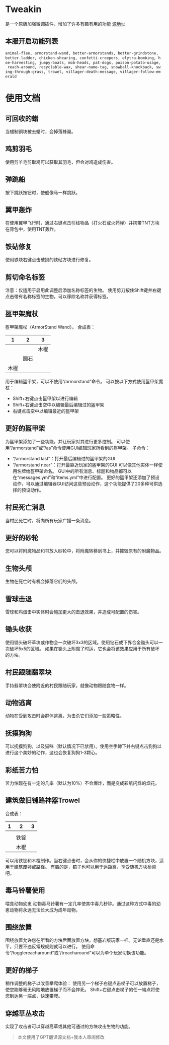 # Tweakin
是一个原版加强微调插件，增加了许多有趣有用的功能
[源地址](https://www.spigotmc.org/resources/tweakin-1-17-1-20.93444/)

## 本服开启功能列表
```txt
animal-flee, armorstand-wand, better-armorstands, better-grindstone, 
better-ladder, chicken-shearing, confetti-creepers, elytra-bombing, h
oe-harvesting, jumpy-boats, mob-heads, pat-dogs, poison-potato-usage,
 reach-around, recyclable-wax, shear-name-tag, snowball-knockback, sw
ing-through-grass, trowel, villager-death-message, villager-follow-em
erald
``` 

# 使用文档

## 可回收的蜡
当蜡制铜块被去蜡时，会掉落蜂巢。

## 鸡剪羽毛
使用剪羊毛剪取鸡可以获取其羽毛，但会对鸡造成伤害。

## 弹跳船
按下跳跃按钮时，使船像马一样跳跃。

## 翼甲轰炸
在使用翼甲飞行时，通过右键点击引线物品（打火石或火药弹）并携带TNT方块在背包中，使用TNT轰炸。

## 铁砧修复
使用铁块右键点击破损的铁砧方块进行修复。

## 剪切命名标签
注意：仅适用于启用此调整后添加名称标签的生物。
使用剪刀按住Shift键并右键点击带有名称标签的生物，可以移除名称并获得标签。

## 盔甲架魔杖
盔甲架魔杖（ArmorStand Wand）。
合成表：

| 1    | 2    | 3    |
| ---- | ---- | ---- |
|      |      | 木棍 |
|      | 圆石 |      |
| 木棍 |      |      |

用于编辑盔甲架，可以不使用“/armorstand”命令。
可以按以下方式使用盔甲架魔杖：
- Shift+右键点击盔甲架以进行编辑
- Shift+右键点击空中以编辑最后编辑过的盔甲架
- 右键点击空中以编辑最近的盔甲架

## 更好的盔甲架
为盔甲架添加了一些功能，并让玩家对其进行更多控制。
可以使用“/armorstand”或“/as”命令使用GUI编辑玩家所看到的盔甲架。
子命令：
- “/armorstand last”：打开最后编辑过的盔甲架的GUI
- “/armorstand near”：打开最靠近玩家的盔甲架的GUI
可以像其他实体一样使用名牌给盔甲架命名。
GUI中的所有消息、标题和物品都可以在“messages.yml”和“items.yml”中进行配置。
更好的盔甲架还添加了预设动作，可以通过编辑器GUI访问这些预设动作，这个功能提供了20多种可供选择的预设动作。

## 村民死亡消息
当村民死亡时，将向所有玩家广播一条消息。

## 更好的砂轮
您可以将附魔物品和书放入砂轮中，将附魔转移到书上，并摧毁原有的附魔物品。

## 生物头颅
生物在死亡时有机会掉落它们的头颅。

## 雪球击退
雪球和鸡蛋击中实体时会施加更大的击退效果，并造成可配置的伤害。

## 锄头收获
使用锄头破坏草块或作物会一次破坏3x3的区域。使用钻石或下界合金锄头可以一次破坏5x5的区域。
如果在锄头上附魔了时运，它也会将该效果应用于所有破坏的方块。

## 村民跟随翡翠块
手持翡翠块会使附近的村民跟随玩家，就像动物跟随食物一样。

## 动物逃离
动物在受到攻击时会群体逃离，为击杀它们添加一些策略性。

## 抚摸狗狗
可以抚摸狗狗，以及猫咪（默认情况下已禁用）。使用空手蹲下并右键点击狗狗以进行这个美妙的动作，这也会恢复狗狗1-3颗心。

## 彩纸苦力怕
苦力怕现在有一定的几率（默认为10%）不会爆炸，而是变成彩纸闪烁的烟花。

## 建筑做旧铺路神器Trowel
合成表：

| 1   | 2    | 3   |
| --- | ---- | --- |
|     |      |     |
|     | 铁锭 |     |
|     | 木棍 |     |

可以用铁锭和木棍制作。当右键点击时，会从你的快捷栏中放置一个随机方块，适用于建筑废墟或路径。
有趣的是，镐子也可以用于远距离，享受随机方块桥梁吧。

## 毒马铃薯使用
喂食动物幼崽
动物毒马铃薯有一定几率使其中毒几秒钟。通过这种方式中毒的幼崽动物将永远无法长大成为成年动物。

## 围绕放置
围绕放置允许您在所看的方块后面放置方块。想基岩版玩家一样。无论垂直还是水平，只要不违反常规规则就可以进行。
使用命令“/togglereacharound”或“/treacharound”可以为单个玩家切换该功能。

## 更好的梯子
稍作调整的梯子以改善攀爬体验：
使用另一个梯子右键点击梯子可以放置梯子，使您能够毫无风险地放置梯子而不会摔死。
Shift+右键点击梯子的任一端点将使您到达另一端点，快速攀爬。

## 穿越草丛攻击
实现了攻击者可以穿越高草或其他可通过的方块攻击生物的功能。

> 本文使用了GPT翻译源文档+我本人审阅修改
